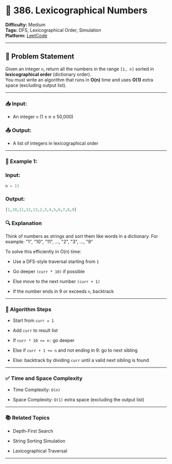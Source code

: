 # 📘 386. Lexicographical Numbers

**Difficulty:** Medium  
**Tags:** DFS, Lexicographical Order, Simulation  
**Platform:** [LeetCode](https://leetcode.com/problems/lexicographical-numbers/)

---

## 🧩 Problem Statement

Given an integer `n`, return all the numbers in the range `[1, n]` sorted in **lexicographical order** (dictionary order).  
You must write an algorithm that runs in **O(n)** time and uses **O(1)** extra space (excluding output list).

---

### 📥 Input:
- An integer `n` (1 ≤ n ≤ 50,000)

### 📤 Output:
- A list of integers in lexicographical order

---

### 📘 Example 1:
### Input: 
```python
n = 13
```
### Output: 
```python
[1,10,11,12,13,2,3,4,5,6,7,8,9]
```
### 🔍 Explanation
Think of numbers as strings and sort them like words in a dictionary.
For example:
"1", "10", "11", ..., "2", "3", ..., "9"

To solve this efficiently in O(n) time:

  + Use a DFS-style traversal starting from `1`
  
  + Go deeper `(curr * 10)` if possible
  
  + Else move to the next number `(curr + 1)`
  
  + If the number ends in 9 or exceeds `n`, backtrack
---
### 🧠 Algorithm Steps
  + Start from `curr = 1`
  
  + Add `curr` to result list
  
  + If `curr * 10 <= n:` go deeper
  
  + Else if `curr + 1 <= n` and not ending in 9: go to next sibling
  
  + Else: backtrack by dividing `curr` until a valid next sibling is found

 ---
 ### ✅ Time and Space Complexity
  + Time Complexity: `O(n)`
  
  + Space Complexity: `O(1)` extra space (excluding the output list)

---
### 📚 Related Topics
  + Depth-First Search
  
  + String Sorting Simulation
  
  + Lexicographical Traversal

---  
